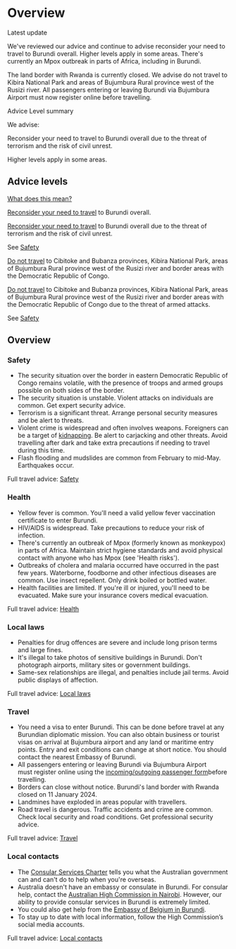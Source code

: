 # Overview

Latest update

We've reviewed our advice and continue to advise reconsider your need to travel to Burundi overall. Higher levels apply in some areas. There's currently an Mpox outbreak in parts of Africa, including in Burundi.  
  
The land border with Rwanda is currently closed. We advise do not travel to Kibira National Park and areas of Bujumbura Rural province west of the Rusizi river. All passengers entering or leaving Burundi via Bujumbura Airport must now register online before travelling.

Advice Level summary

We advise:

Reconsider your need to travel to Burundi overall due to the threat of terrorism and the risk of civil unrest.

Higher levels apply in some areas.

## Advice levels

[What does this mean?](/before-you-go/travel-advice-explained/)

[Reconsider your need to travel](https://www.smartraveller.gov.au/consular-services/travel-advice-explained#level3 ) to Burundi overall.

[Reconsider your need to travel](https://www.smartraveller.gov.au/consular-services/travel-advice-explained#level3 ) to Burundi overall due to the threat of terrorism and the risk of civil unrest.

See [Safety](#safety)

[Do not travel](https://www.smartraveller.gov.au/consular-services/travel-advice-explained#level4 ) to Cibitoke and Bubanza provinces, Kibira National Park, areas of Bujumbura Rural province west of the Rusizi river and border areas with the Democratic Republic of Congo.

[Do not travel](https://www.smartraveller.gov.au/consular-services/travel-advice-explained#level4 ) to Cibitoke and Bubanza provinces, Kibira National Park, areas of Bujumbura Rural province west of the Rusizi river and border areas with the Democratic Republic of Congo due to the threat of armed attacks.

See [Safety](#Safety)

## Overview

### Safety

* The security situation over the border in eastern Democratic Republic of Congo remains volatile, with the presence of troops and armed groups possible on both sides of the border.
* The security situation is unstable. Violent attacks on individuals are common. Get expert security advice.
* Terrorism is a significant threat. Arrange personal security measures and be alert to threats.
* Violent crime is widespread and often involves weapons. Foreigners can be a target of [kidnapping](https://www.smartraveller.gov.au/before-you-go/safety/kidnapping). Be alert to carjacking and other threats. Avoid travelling after dark and take extra precautions if needing to travel during this time.
* Flash flooding and mudslides are common from February to mid-May. Earthquakes occur.

Full travel advice: [Safety](#safety)

### Health

* Yellow fever is common. You'll need a valid yellow fever vaccination certificate to enter Burundi.
* HIV/AIDS is widespread. Take precautions to reduce your risk of infection.
* There's currently an outbreak of Mpox (formerly known as monkeypox) in parts of Africa. Maintain strict hygiene standards and avoid physical contact with anyone who has Mpox (see 'Health risks').
* Outbreaks of cholera and malaria occurred have occurred in the past few years. Waterborne, foodborne and other infectious diseases are common. Use insect repellent. Only drink boiled or bottled water.
* Health facilities are limited. If you're ill or injured, you'll need to be evacuated. Make sure your insurance covers medical evacuation.

Full travel advice: [Health](#health)

### Local laws

* Penalties for drug offences are severe and include long prison terms and large fines.
* It's illegal to take photos of sensitive buildings in Burundi. Don't photograph airports, military sites or government buildings.
* Same-sex relationships are illegal, and penalties include jail terms. Avoid public displays of affection.

Full travel advice: [Local laws](#local-laws)

### Travel

* You need a visa to enter Burundi. This can be done before travel at any Burundian diplomatic mission. You can also obtain business or tourist visas on arrival at Bujumbura airport and any land or maritime entry points. Entry and exit conditions can change at short notice. You should contact the nearest Embassy of Burundi.
* All passengers entering or leaving Burundi via Bujumbura Airport must register online using the [incoming/outgoing passenger form](https://migration.gov.bi/Form_Entry_Exit_Code)before travelling.
* Borders can close without notice. Burundi's land border with Rwanda closed on 11 January 2024.
* Landmines have exploded in areas popular with travellers.
* Road travel is dangerous. Traffic accidents and crime are common. Check local security and road conditions. Get professional security advice.

Full travel advice: [Travel](#travel)

### Local contacts

* The [Consular Services Charter](/node/46) tells you what the Australian government can and can't do to help when you're overseas.
* Australia doesn't have an embassy or consulate in Burundi. For consular help, contact the [Australian High Commission in Nairobi](https://kenya.highcommission.gov.au/). However, our ability to provide consular services in Burundi is extremely limited.
* You could also get help from the [Embassy of Belgium in Burundi](https://burundi.diplomatie.belgium.be/fr).
* To stay up to date with local information, follow the High Commission’s social media accounts.

Full travel advice: [Local contacts](#local-contacts)